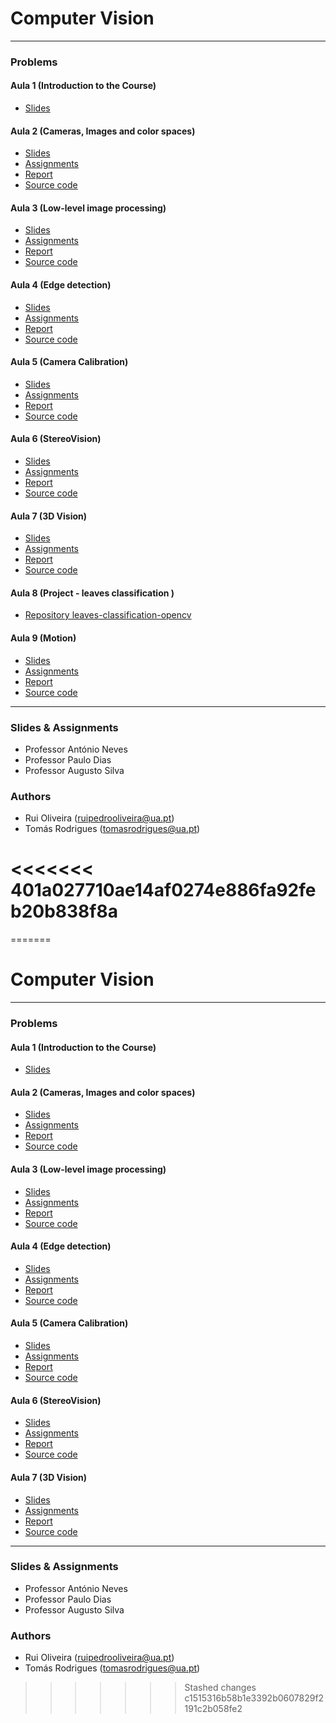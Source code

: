 # Computer Vision

---
### Problems 
#### Aula 1 (Introduction to the Course)
* [Slides](https://github.com/toomyy94/CV1617-68779-68129/blob/master/docs/slides/VC1617-lecture01.pdf)

#### Aula 2 (Cameras, Images and color spaces)
* [Slides](https://github.com/toomyy94/CV1617-68779-68129/blob/master/docs/slides/VC1617-lecture02.pdf)
* [Assignments](https://github.com/toomyy94/CV1617-68779-68129/blob/master/docs/enunciation/VC1617-exercises02.pdf)
* [Report](https://github.com/toomyy94/CV1617-68779-68129/blob/master/docs/reports/pdfs/VC1617_report_class2.pdf)
* [Source code](https://github.com/toomyy94/CV1617-68779-68129/tree/master/aula2)

#### Aula 3 (Low-level image processing)
* [Slides](https://github.com/toomyy94/CV1617-68779-68129/blob/master/docs/slides/VC1617-lecture03.pdf)
* [Assignments](https://github.com/toomyy94/CV1617-68779-68129/blob/master/docs/enunciation/VC1617-exercises03.pdf)
* [Report](https://github.com/toomyy94/CV1617-68779-68129/blob/master/docs/reports/pdfs/VC1617_report_class4.pdf)
* [Source code](https://github.com/toomyy94/CV1617-68779-68129/tree/master/aula3)

#### Aula 4 (Edge detection)
* [Slides](https://github.com/toomyy94/CV1617-68779-68129/blob/master/docs/slides/VC1617-lecture04.pdf)
* [Assignments](https://github.com/toomyy94/CV1617-68779-68129/blob/master/docs/enunciation/VC1617-exercises04.pdf)
* [Report](https://github.com/toomyy94/CV1617-68779-68129/blob/master/docs/reports/pdfs/VC1617_report_class4.pdf)
* [Source code](https://github.com/toomyy94/CV1617-68779-68129/tree/master/aula4)

#### Aula 5 (Camera Calibration)
* [Slides](https://github.com/toomyy94/CV1617-68779-68129/blob/master/docs/slides/VC1617-lecture05.pdf)
* [Assignments](https://github.com/toomyy94/CV1617-68779-68129/blob/master/docs/enunciation/VC1617-exercises05.pdf)
* [Report](https://github.com/toomyy94/CV1617-68779-68129/blob/master/docs/reports/pdfs/VC1617_report_class5.pdf)
* [Source code](https://github.com/toomyy94/CV1617-68779-68129/tree/master/aula5)


#### Aula 6 (StereoVision)
* [Slides](https://github.com/toomyy94/CV1617-68779-68129/blob/master/docs/slides/VC1617-lecture06.pdf)
* [Assignments](https://github.com/toomyy94/CV1617-68779-68129/blob/master/docs/enunciation/VC1617-exercises06.pdf)
* [Report](https://github.com/toomyy94/CV1617-68779-68129/blob/master/docs/reports/pdfs/VC1617_report_class6.pdf)
* [Source code](https://github.com/toomyy94/CV1617-68779-68129/tree/master/aula6)


#### Aula 7 (3D Vision)
* [Slides](https://github.com/toomyy94/CV1617-68779-68129/blob/master/docs/slides/VC1617-lecture07.pdf)
* [Assignments](https://github.com/toomyy94/CV1617-68779-68129/blob/master/docs/enunciation/VC1617-exercises07.pdf)
* [Report](https://github.com/toomyy94/CV1617-68779-68129/blob/master/docs/reports/pdfs/VC1617_report_class7.pdf)
* [Source code](https://github.com/toomyy94/CV1617-68779-68129/tree/master/aula7)

#### Aula 8 (Project - leaves classification )
* [Repository leaves-classification-opencv ](https://github.com/ruipoliveira/leaves-classification-opencv)

#### Aula 9 (Motion)
* [Slides](https://github.com/toomyy94/CV1617-68779-68129/blob/master/docs/slides/VC1617-lecture09.pdf)
* [Assignments](https://github.com/toomyy94/CV1617-68779-68129/blob/master/docs/enunciation/VC1617-exercises09.pdf)
* [Report](https://github.com/toomyy94/CV1617-68779-68129/blob/master/docs/reports/pdfs/VC1617_report_class9.pdf)
* [Source code](https://github.com/toomyy94/CV1617-68779-68129/tree/master/aula9)


---

### Slides & Assignments

* Professor António Neves
* Professor Paulo Dias
* Professor Augusto Silva


### Authors

* Rui Oliveira (ruipedrooliveira@ua.pt)
* Tomás Rodrigues (tomasrodrigues@ua.pt)

<<<<<<< 401a027710ae14af0274e886fa92feb20b838f8a
=======
=======
# Computer Vision

---
### Problems 
#### Aula 1 (Introduction to the Course)
* [Slides](https://github.com/toomyy94/CV1617-68779-68129/blob/master/docs/slides/VC1617-lecture01.pdf)

#### Aula 2 (Cameras, Images and color spaces)
* [Slides](https://github.com/toomyy94/CV1617-68779-68129/blob/master/docs/slides/VC1617-lecture02.pdf)
* [Assignments](https://github.com/toomyy94/CV1617-68779-68129/blob/master/docs/enunciation/VC1617-exercises02.pdf)
* [Report](https://github.com/toomyy94/CV1617-68779-68129/blob/master/docs/reports/pdfs/VC1617_report_class2.pdf)
* [Source code](https://github.com/toomyy94/CV1617-68779-68129/tree/master/aula2)

#### Aula 3 (Low-level image processing)
* [Slides](https://github.com/toomyy94/CV1617-68779-68129/blob/master/docs/slides/VC1617-lecture03.pdf)
* [Assignments](https://github.com/toomyy94/CV1617-68779-68129/blob/master/docs/enunciation/VC1617-exercises03.pdf)
* [Report](https://github.com/toomyy94/CV1617-68779-68129/blob/master/docs/reports/pdfs/VC1617_report_class4.pdf)
* [Source code](https://github.com/toomyy94/CV1617-68779-68129/tree/master/aula3)

#### Aula 4 (Edge detection)
* [Slides](https://github.com/toomyy94/CV1617-68779-68129/blob/master/docs/slides/VC1617-lecture04.pdf)
* [Assignments](https://github.com/toomyy94/CV1617-68779-68129/blob/master/docs/enunciation/VC1617-exercises04.pdf)
* [Report](https://github.com/toomyy94/CV1617-68779-68129/blob/master/docs/reports/pdfs/VC1617_report_class4.pdf)
* [Source code](https://github.com/toomyy94/CV1617-68779-68129/tree/master/aula4)

#### Aula 5 (Camera Calibration)
* [Slides](https://github.com/toomyy94/CV1617-68779-68129/blob/master/docs/slides/VC1617-lecture05.pdf)
* [Assignments](https://github.com/toomyy94/CV1617-68779-68129/blob/master/docs/enunciation/VC1617-exercises05.pdf)
* [Report](https://github.com/toomyy94/CV1617-68779-68129/blob/master/docs/reports/pdfs/VC1617_report_class5.pdf)
* [Source code](https://github.com/toomyy94/CV1617-68779-68129/tree/master/aula5)


#### Aula 6 (StereoVision)
* [Slides](https://github.com/toomyy94/CV1617-68779-68129/blob/master/docs/slides/VC1617-lecture06.pdf)
* [Assignments](https://github.com/toomyy94/CV1617-68779-68129/blob/master/docs/enunciation/VC1617-exercises06.pdf)
* [Report](https://github.com/toomyy94/CV1617-68779-68129/blob/master/docs/reports/pdfs/VC1617_report_class6.pdf)
* [Source code](https://github.com/toomyy94/CV1617-68779-68129/tree/master/aula6)


#### Aula 7 (3D Vision)
* [Slides](https://github.com/toomyy94/CV1617-68779-68129/blob/master/docs/slides/VC1617-lecture07.pdf)
* [Assignments](https://github.com/toomyy94/CV1617-68779-68129/blob/master/docs/enunciation/VC1617-exercises07.pdf)
* [Report](https://github.com/toomyy94/CV1617-68779-68129/blob/master/docs/reports/pdfs/VC1617_report_class7.pdf)
* [Source code](https://github.com/toomyy94/CV1617-68779-68129/tree/master/aula7)



---

### Slides & Assignments

* Professor António Neves
* Professor Paulo Dias
* Professor Augusto Silva


### Authors

* Rui Oliveira (ruipedrooliveira@ua.pt)
* Tomás Rodrigues (tomasrodrigues@ua.pt)

>>>>>>> Stashed changes
>>>>>>> c1515316b58b1e3392b0607829f2191c2b058fe2
